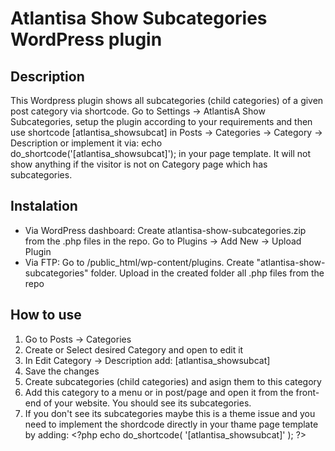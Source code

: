 # Atlantisa Show Subcategories WordPress plugin

## Description

This Wordpress plugin shows all subcategories (child categories) of a given post category via shortcode. Go to Settings -> AtlantisA Show Subcategories, setup the plugin according to your requirements and then use shortcode [atlantisa_showsubcat] in Posts -> Categories -> Category -> Description or implement it via: echo do_shortcode('[atlantisa_showsubcat]'); in your page template. It will not show anything if the visitor is not on Category page which has subcategories.

## Instalation

- Via WordPress dashboard: Create atlantisa-show-subcategories.zip from the .php files in the repo. Go to Plugins -> Add New -> Upload Plugin
- Via FTP: Go to /public_html/wp-content/plugins. Create "atlantisa-show-subcategories" folder. Upload in the created folder all .php files from the repo


## How to use

<ol>
    <li>Go to Posts -> Categories</li>
    <li>Create or Select desired Category and open to edit it</li>
    <li>In Edit Category -> Description add: [atlantisa_showsubcat]</li>
    <li>Save the changes</li>
    <li>Create subcategories (child categories) and asign them to this category</li>
    <li>Add this category to a menu or in post/page and open it from the front-end of your website. You should see its subcategories.</li>
    <li>If you don't see its subcategories maybe this is a theme issue and you need to implement the shordcode directly in your thame page template by adding: &lt?php echo do_shortcode( '[atlantisa_showsubcat]' ); ?&gt</li>
</ol>
